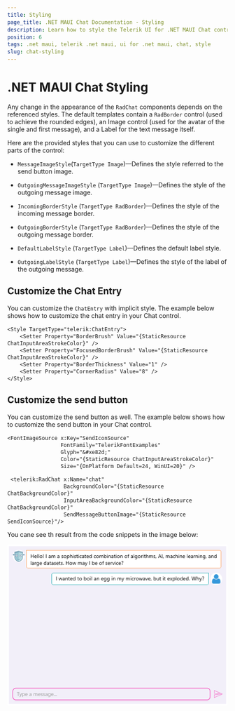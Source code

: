 ```yaml
---
title: Styling
page_title: .NET MAUI Chat Documentation - Styling
description: Learn how to style the Telerik UI for .NET MAUI Chat control.
position: 6
tags: .net maui, telerik .net maui, ui for .net maui, chat, style
slug: chat-styling
---
```


# .NET MAUI Chat Styling

Any change in the appearance of the `RadChat` components depends on the referenced styles. The default templates contain a `RadBorder` control (used to achieve the rounded edges), an Image control (used for the avatar of the single and first message), and a Label for the text message itself.

Here are the provided styles that you can use to customize the different parts of the control:

- `MessageImageStyle`(`TargetType Image`)&mdash;Defines the style referred to the send button image.

- `OutgoingMessageImageStyle` (`TargetType Image`)&mdash;Defines the style of the outgoing message image.

- `IncomingBorderStyle` (`TargetType RadBorder`)&mdash;Defines the style of the incoming message border.

- `OutgoingBorderStyle` (`TargetType RadBorder`)&mdash;Defines the style of the outgoing message border.

- `DefaultLabelStyle` (`TargetType Label`)&mdash;Defines the default label style.

- `OutgoingLabelStyle` (`TargetType Label`)&mdash;Defines the style of the label of the outgoing message.

## Customize the Chat Entry

You can customize the `ChatEntry` with implicit style. The example below shows how to customize the chat entry in your Chat control.

```XAML
<Style TargetType="telerik:ChatEntry">
    <Setter Property="BorderBrush" Value="{StaticResource ChatInputAreaStrokeColor}" />
    <Setter Property="FocusedBorderBrush" Value="{StaticResource ChatInputAreaStrokeColor}" />
    <Setter Property="BorderThickness" Value="1" />
    <Setter Property="CornerRadius" Value="8" />
</Style>
```

## Customize the send button

You can customize the send button as well. The example below shows how to customize the send button in your Chat control.

```XAML
<FontImageSource x:Key="SendIconSource"
                 FontFamily="TelerikFontExamples"
                 Glyph="&#xe82d;"
                 Color="{StaticResource ChatInputAreaStrokeColor}"
                 Size="{OnPlatform Default=24, WinUI=20}" />
```

```XAML
 <telerik:RadChat x:Name="chat"
                  BackgroundColor="{StaticResource ChatBackgroundColor}"
                  InputAreaBackgroundColor="{StaticResource ChatBackgroundColor}"
                  SendMessageButtonImage="{StaticResource SendIconSource}"/>
```
You cane see th result from the code snippets in the image below:

![.NET MAUI Chat Styling](images/chat-styling.png)








